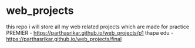# web_projects
this repo i will store all my web related projects which are made for practice
PREMIER - https://parthasrikar.github.io/web_projects/p1
thapa edu - https://parthasrikar.github.io/web_projects/final
